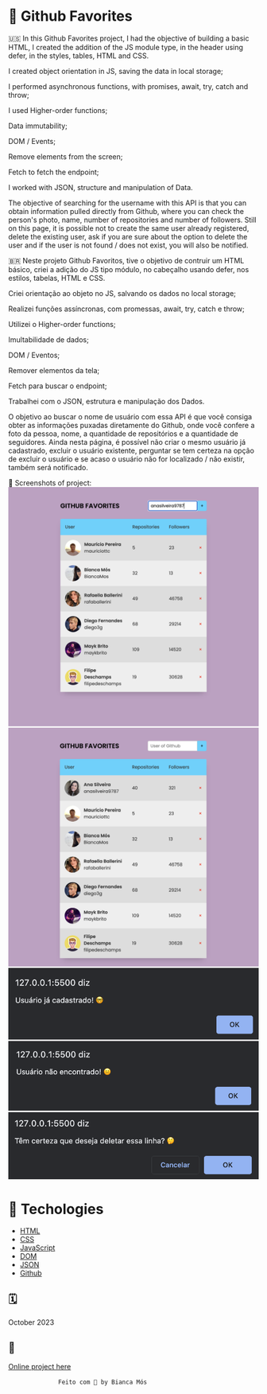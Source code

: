 # 🦊 Github Favorites

🇺🇸 In this Github Favorites project, I had the objective of building a basic HTML, I created the addition of the JS module type, in the header using defer, in the styles, tables, HTML and CSS.

I created object orientation in JS, saving the data in local storage;

I performed asynchronous functions, with promises, await, try, catch and throw;

I used Higher-order functions;

Data immutability;

DOM / Events;

Remove elements from the screen;

Fetch to fetch the endpoint;

I worked with JSON, structure and manipulation of Data.

The objective of searching for the username with this API is that you can obtain information pulled directly from Github, where you can check the person's photo, name, number of repositories and number of followers.
Still on this page, it is possible not to create the same user already registered, delete the existing user, ask if you are sure about the option to delete the user and if the user is not found / does not exist, you will also be notified.


🇧🇷 Neste projeto Github Favoritos, tive o objetivo de contruir um HTML básico, criei a adição do JS tipo módulo, no cabeçalho usando defer, nos estilos, tabelas, HTML e CSS. 

Criei orientação ao objeto no JS, salvando os dados no local storage;

Realizei funções assíncronas, com promessas, await, try, catch e throw; 

Utilizei o Higher-order functions;

Imultabilidade de dados;

DOM / Eventos;

Remover elementos da tela; 

Fetch para buscar o endpoint;

Trabalhei com o JSON, estrutura e manipulação dos Dados. 

O objetivo ao buscar o nome de usuário com essa API é que você consiga obter as informações puxadas diretamente do Github, onde você confere a foto da pessoa, nome, a quantidade de repositórios e a quantidade de seguidores.
Ainda nesta página, é possível não criar o mesmo usuário já cadastrado, excluir o usuário existente, perguntar se tem certeza na opção de excluir o usuário e se acaso o usuário não for localizado / não existir, também será notificado.  

📸 Screenshots of project:
![](../images/tela1.png)
![](../images/tela2.png)
![](../images/usuarioCadastrado.png)
![](../images/usuarioNaoEncontrado.png)
![](../images/deletarLinha.png)

# 🚀 Techologies

- [HTML](../index.html)
- [CSS](../style.css)
- [JavaScript](../js/Favorites.js)
- [DOM]()
- [JSON]()
- [Github]()

## 🗓️ 
October 2023

## 🔗
[Online project here](http://127.0.0.1:5500/index.html) 

                  Feito com 💜 by Bianca Mós